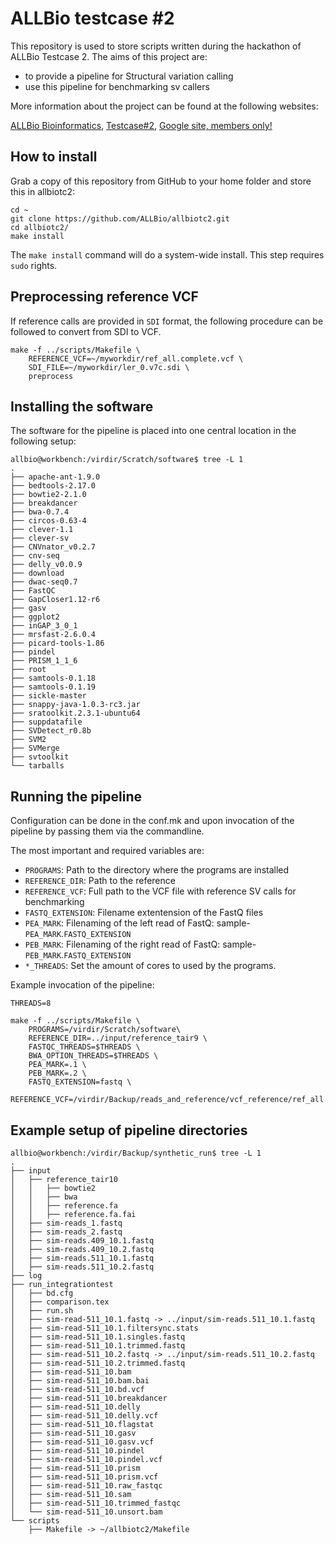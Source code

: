 # ALLBio testcase #2

This repository is used to store scripts written during the hackathon of ALLBio Testcase 2.
The aims of this project are:

* to provide a pipeline for Structural variation calling
* use this pipeline for benchmarking sv callers


More information about the project can be found at the following websites:

[ALLBio Bioinformatics](http://www.allbioinformatics.eu/), [Testcase#2](http://www.allbioinformatics.eu/doku.php?id=public:loadedtestcases:tc2), [Google site, members only!](https://sites.google.com/site/allbiotc2/)


## How to install


Grab a copy of this repository from GitHub to your home folder and store this in allbiotc2:

	cd ~
	git clone https://github.com/ALLBio/allbiotc2.git
	cd allbiotc2/
	make install
The `make install` command will do a system-wide install. This step requires `sudo` rights.


## Preprocessing reference VCF

If reference calls are provided in `SDI` format, the following procedure can be followed to convert from SDI to VCF.


	make -f ../scripts/Makefile \
	    REFERENCE_VCF=~/myworkdir/ref_all.complete.vcf \
	    SDI_FILE=~/myworkdir/ler_0.v7c.sdi \
	    preprocess

## Installing the software

The software for the pipeline is placed into one central location in the following setup:

	allbio@workbench:/virdir/Scratch/software$ tree -L 1
	.
	├── apache-ant-1.9.0
	├── bedtools-2.17.0
	├── bowtie2-2.1.0
	├── breakdancer
	├── bwa-0.7.4
	├── circos-0.63-4
	├── clever-1.1
	├── clever-sv
	├── CNVnator_v0.2.7
	├── cnv-seq
	├── delly_v0.0.9
	├── download
	├── dwac-seq0.7
	├── FastQC
	├── GapCloser1.12-r6
	├── gasv
	├── ggplot2
	├── inGAP_3_0_1
	├── mrsfast-2.6.0.4
	├── picard-tools-1.86
	├── pindel
	├── PRISM_1_1_6
	├── root
	├── samtools-0.1.18
	├── samtools-0.1.19
	├── sickle-master
	├── snappy-java-1.0.3-rc3.jar
	├── sratoolkit.2.3.1-ubuntu64
	├── suppdatafile
	├── SVDetect_r0.8b
	├── SVM2
	├── SVMerge
	├── svtoolkit
	└── tarballs


## Running the pipeline

Configuration can be done in the conf.mk and upon invocation of the pipeline by passing them via the commandline.

The most important and required variables are: 

* `PROGRAMS`: Path to the directory where the programs are installed  
* `REFERENCE_DIR`: Path to the reference
* `REFERENCE_VCF`: Full path to the VCF file with reference SV calls for benchmarking
* `FASTQ_EXTENSION`: Filename extentension of the FastQ files
* `PEA_MARK`: Filenaming of the left read of FastQ: sample-`PEA_MARK`.`FASTQ_EXTENSION`
* `PEB_MARK`: Filenaming of the right read of FastQ: sample-`PEB_MARK`.`FASTQ_EXTENSION`
* `*_THREADS`: Set the amount of cores to used by the programs.


Example invocation of the pipeline:

	THREADS=8

	make -f ../scripts/Makefile \
	    PROGRAMS=/virdir/Scratch/software\
	    REFERENCE_DIR=../input/reference_tair9 \
	    FASTQC_THREADS=$THREADS \
	    BWA_OPTION_THREADS=$THREADS \
	    PEA_MARK=.1 \
	    PEB_MARK=.2 \
	    FASTQ_EXTENSION=fastq \
	    REFERENCE_VCF=/virdir/Backup/reads_and_reference/vcf_reference/ref_all.complete.vcf 

## Example setup of pipeline directories

	allbio@workbench:/virdir/Backup/synthetic_run$ tree -L 1
	.
	├── input
	│   ├── reference_tair10
	│   │   ├── bowtie2
	│   │   ├── bwa
	│   │   ├── reference.fa
	│   │   ├── reference.fa.fai
	│   ├── sim-reads_1.fastq
	│   ├── sim-reads_2.fastq
	│   ├── sim-reads.409_10.1.fastq
	│   ├── sim-reads.409_10.2.fastq
	│   ├── sim-reads.511_10.1.fastq
	│   ├── sim-reads.511_10.2.fastq
	├── log
	├── run_integrationtest
	│   ├── bd.cfg
	│   ├── comparison.tex
	│   ├── run.sh
	│   ├── sim-read-511_10.1.fastq -> ../input/sim-reads.511_10.1.fastq
	│   ├── sim-read-511_10.1.filtersync.stats
	│   ├── sim-read-511_10.1.singles.fastq
	│   ├── sim-read-511_10.1.trimmed.fastq
	│   ├── sim-read-511_10.2.fastq -> ../input/sim-reads.511_10.2.fastq
	│   ├── sim-read-511_10.2.trimmed.fastq
	│   ├── sim-read-511_10.bam
	│   ├── sim-read-511_10.bam.bai
	│   ├── sim-read-511_10.bd.vcf
	│   ├── sim-read-511_10.breakdancer
	│   ├── sim-read-511_10.delly
	│   ├── sim-read-511_10.delly.vcf
	│   ├── sim-read-511_10.flagstat
	│   ├── sim-read-511_10.gasv
	│   ├── sim-read-511_10.gasv.vcf
	│   ├── sim-read-511_10.pindel
	│   ├── sim-read-511_10.pindel.vcf
	│   ├── sim-read-511_10.prism
	│   ├── sim-read-511_10.prism.vcf
	│   ├── sim-read-511_10.raw_fastqc
	│   ├── sim-read-511_10.sam
	│   ├── sim-read-511_10.trimmed_fastqc
	│   └── sim-read-511_10.unsort.bam
	└── scripts
	    ├── Makefile -> ~/allbiotc2/Makefile
	

